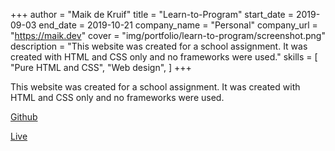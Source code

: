 +++
author = "Maik de Kruif"
title = "Learn-to-Program"
start_date = 2019-09-03
end_date = 2019-10-21
company_name = "Personal"
company_url = "https://maik.dev"
cover = "img/portfolio/learn-to-program/screenshot.png"
description = "This website was created for a school assignment. It was created with HTML and CSS only and no frameworks were used."
skills = [
    "Pure HTML and CSS",
    "Web design",
]
+++

This website was created for a school assignment. It was created with HTML and CSS only and no frameworks were used.

[Github](https://github.com/maikka39/Learn-to-Program)

[Live](https://maikka39.github.io/Learn-to-Program/)
